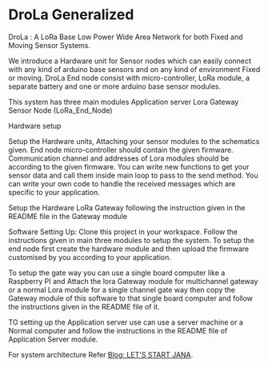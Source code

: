 ﻿# DroLa Generalized
DroLa : A LoRa Base Low Power Wide Area Network for both Fixed and Moving Sensor Systems.

We introduce a Hardware unit for Sensor nodes which can easily connect with any kind of arduino base sensors and on any kind of environment Fixed or moving. DroLa End node consist with micro-controller, LoRa module, a separate battery and one or more arduino base sensor modules.

This system has three main modules
Application server
Lora Gateway
Sensor Node (LoRa_End_Node)

Hardware setup

Setup the Hardware units, Attaching your sensor modules to the schematics given. End node micro-controller should contain the given firmware. Communication channel and addresses of Lora modules should be according to the given firmware. You can write new functions to get your sensor data and call them inside main loop to pass to the send method. You can write your own code to handle the received messages which are specific to your application.

Setup the Hardware LoRa Gateway following the instruction given in the README file in the Gateway module

Software Setting Up:
Clone this project in your workspace. Follow the instructions given in main three modules to setup the system.
To setup the end node first create the hardware module and then upload the firmware customised by you according to your application.

To setup the gate way you can use a single board computer like a Raspberry PI and Attach the lora Gateway module for multichannel gateway or a normal Lora module for a single channel gate way then copy the Gateway module of this software to that single board computer and follow the instructions given in the README file of it.

TO setting up the Application server use can use a server machine or a Normal computer and follow the instructions in the README file of Application Server module.


For system architecture Refer [Blog: LET'S START JANA](https://letstartjana.blogspot.com/).
